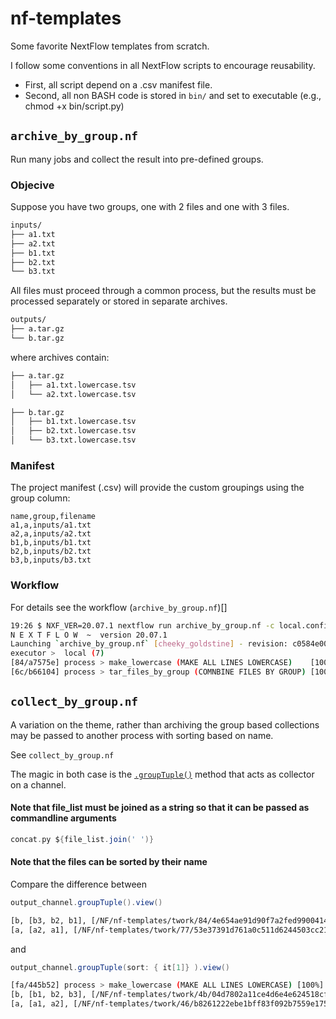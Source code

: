 # nf-templates

Some favorite NextFlow templates from scratch.


 I follow some conventions in all NextFlow scripts to encourage reusability.

* First, all script depend on a .csv manifest file. 
* Second, all non BASH code is stored in `bin/` and set to executable (e.g., chmod +x bin/script.py)


## `archive_by_group.nf`

Run many jobs and collect the result into pre-defined groups. 

### Objecive

Suppose you have two groups, one with 2 files and one with 3 files.  

```bash
inputs/
├── a1.txt
├── a2.txt
├── b1.txt
├── b2.txt
└── b3.txt 
```

All files must proceed through a common process, but the results must be processed separately or stored in 
separate archives. 

```bash
outputs/
├── a.tar.gz
└── b.tar.gz
```

where archives contain:

```bash
├── a.tar.gz
│   ├── a1.txt.lowercase.tsv
│   └── a2.txt.lowercase.tsv

├── b.tar.gz
│   ├── b1.txt.lowercase.tsv
│   ├── b2.txt.lowercase.tsv
│   └── b3.txt.lowercase.tsv
```

### Manifest

The project manifest (.csv) will provide the custom groupings using the group column:

```
name,group,filename
a1,a,inputs/a1.txt
a2,a,inputs/a2.txt
b1,b,inputs/b1.txt
b2,b,inputs/b2.txt
b3,b,inputs/b3.txt
```


### Workflow

For details see the workflow (`archive_by_group.nf`)[]

```bash
19:26 $ NXF_VER=20.07.1 nextflow run archive_by_group.nf -c local.config
N E X T F L O W  ~  version 20.07.1
Launching `archive_by_group.nf` [cheeky_goldstine] - revision: c0584e00b1
executor >  local (7)
[84/a7575e] process > make_lowercase (MAKE ALL LINES LOWERCASE)    [100%] 5 of 5 ✔
[6c/b66104] process > tar_files_by_group (COMNBINE FILES BY GROUP) [100%] 2 of 2 ✔
```

## `collect_by_group.nf`

A variation on the theme, rather than archiving the group based collections may be passed to
another process with sorting based on name.

See `collect_by_group.nf`

The magic in both case is the [`.groupTuple()`]((https://www.nextflow.io/docs/latest/operator.html#grouptuple).) method that acts as collector on a channel. 


#### Note that file_list must be joined as a string so that it can be passed as commandline arguments

```groovy
concat.py ${file_list.join(' ')}
```

#### Note that the files can be sorted by their name

Compare the difference between

```groovy
output_channel.groupTuple().view()
````

```bash
[b, [b3, b2, b1], [/NF/nf-templates/twork/84/4e654ae91d90f7a2fed9900414b382/b3.txt.lowercase.tsv, /NF/nf-templates/twork/0b/978426beb8275b4dbfdc607ca29574/b2.txt.lowercase.tsv, /NF/nf-templates/twork/26/9afbf9f8d093474f0449bf549ccab4/b1.txt.lowercase.tsv]]
[a, [a2, a1], [/NF/nf-templates/twork/77/53e37391d761a0c511d6244503cc21/a2.txt.lowercase.tsv, /NF/nf-templates/twork/22/32dc53927e281f96cec58a81ea0ab4/a1.txt.lowercase.tsv]]
```

and 

```groovy
output_channel.groupTuple(sort: { it[1]} ).view()
```

```bash
[fa/445b52] process > make_lowercase (MAKE ALL LINES LOWERCASE) [100%] 5 of 5 ✔
[b, [b1, b2, b3], [/NF/nf-templates/twork/4b/04d7802a11ce4d6e4e624518cfd8bd/b1.txt.lowercase.tsv, /NF/nf-templates/twork/cf/00bf8c09d04db9e9cd52051f8f4c29/b2.txt.lowercase.tsv, /NF/nf-templates/twork/d6/56c2f87eaa8ded73e65621c5ba52dd/b3.txt.lowercase.tsv]]
[a, [a1, a2], [/NF/nf-templates/twork/46/b8261222ebe1bff83f092b7559e175/a2.txt.lowercase.tsv, /NF/nf-templates/twork/fa/445b5251f68b88482424bd3ea082c2/a1.txt.lowercase.tsv]]
```



